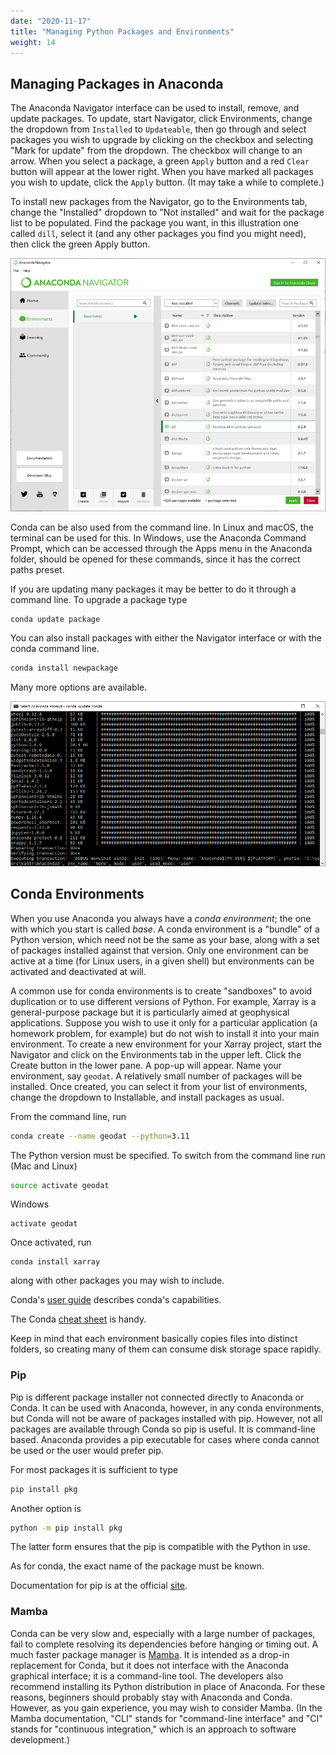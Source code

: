 ```yaml
---
date: "2020-11-17"
title: "Managing Python Packages and Environments"
weight: 14
---
```


## Managing Packages in Anaconda

The Anaconda Navigator interface can be used to install, remove, and update packages.  To update, start Navigator, click Environments, change the dropdown from `Installed` to `Updateable`, then go through and select packages you wish to upgrade by clicking on the checkbox and selecting "Mark for update" from the dropdown.  The checkbox will change to an arrow.  When you select a package, a green `Apply` button and a red `Clear` button will appear at the lower right.  When you have marked all packages you wish to update, click the `Apply` button.  (It may take a while to complete.)

To install new packages from the Navigator, go to the Environments tab, change the "Installed" dropdown to "Not installed" and wait for the package list to be populated.  Find the package you want, in this illustration one called `dill`, select it (and any other packages you find you might need), then click the green Apply button.

![](img/AnacondaPackageManager.png "Anaconda Package Manager")

Conda can be also used from the command line.  In Linux and macOS, the terminal can be used for this.  In Windows, use the Anaconda Command Prompt, which can be accessed through the Apps menu in the Anaconda folder, should be opened for these commands, since it has the correct paths preset.

If you are updating many packages it may be better to do it through a command line. To upgrade a package type

```python
conda update package
```
You can also install packages with either the Navigator interface or with the conda command line.

```python
conda install newpackage
```
Many more options are available.  

![](img/Conda.png "Conda from a command line.")

## Conda Environments

When you use Anaconda you always have a _conda environment_; the one with which you start is called _base_.  A conda environment is a "bundle" of a Python version, which need not be the same as your base, along with a set of packages installed against that version.  Only one environment can be active at a time (for Linux users, in a given shell) but environments can be activated and deactivated at will.  

A common use for conda environments is to create "sandboxes" to avoid duplication or to use different versions of Python.  For example, Xarray is a general-purpose package but it is particularly aimed at geophysical applications.  Suppose you wish to use it only for a particular application (a homework problem, for example) but do not wish to install it into your main environment.  To create a new environment for your Xarray project, start the Navigator and click on the Environments tab in the upper left.  Click the Create button in the lower pane.  A pop-up will appear.  Name your environment, say `geodat`.  A relatively small number of packages will be installed.  Once created, you can select it from your list of environments, change the dropdown to Installable, and install packages as usual.

From the command line, run
```bash
conda create --name geodat --python=3.11
```
The Python version must be specified.  To switch from the command line run (Mac and Linux)
```bash
source activate geodat
```
Windows
```no-highlight
activate geodat
```

Once activated, run
```
conda install xarray
```
along with other packages you may wish to include.

Conda's [user guide](https://conda.io/projects/conda/en/latest/user-guide/index.html) describes conda's capabilities.

The Conda [cheat sheet](https://docs.conda.io/projects/conda/en/4.6.0/_downloads/52a95608c49671267e40c689e0bc00ca/conda-cheatsheet.pdf) is handy.

Keep in mind that each environment basically copies files into distinct folders, so creating many of them can consume disk storage space rapidly.

### Pip

Pip is different package installer not connected directly to Anaconda or Conda.  It can be used with Anaconda, however, in any conda environments, but Conda will not be aware of packages installed with pip.  However, not all packages are available through Conda so pip is useful.  It is command-line based. Anaconda provides a pip executable for cases where conda cannot be used or the user would prefer pip.  

For most packages it is sufficient to type
```bash
pip install pkg
```
Another option is
```bash
python -m pip install pkg
```
The latter form ensures that the pip is compatible with the Python in use.

As for conda, the exact name of the package must be known.

Documentation for pip is at the official [site](https://pip.pypa.io/en/stable/getting-started/).

### Mamba

Conda can be very slow and, especially with a large number of packages, fail to complete resolving its dependencies before hanging or timing out.  A much faster package manager is [Mamba](https://mamba.readthedocs.io/en/latest/).  It is intended as a drop-in replacement for Conda, but it does not interface with the Anaconda graphical interface; it is a command-line tool. The developers also recommend installing its Python distribution in place of Anaconda. For these reasons, beginners should probably stay with Anaconda and Conda. However, as you gain experience, you may wish to consider Mamba. (In the Mamba documentation, "CLI" stands for "command-line interface" and "CI" stands for "continuous integration," which is an approach to software development.)
